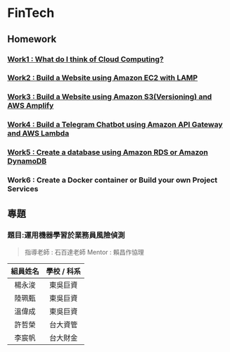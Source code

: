 # FinTech

## Homework
### [Work1 : What do I think of Cloud Computing?](https://github.com/Jacky0817033/FinTech/blob/main/Homework/work1.md)

### [Work2 : Build a Website using Amazon EC2 with  LAMP](https://youtu.be/GG6c_4w3ZXI)

### [Work3 : Build a Website using Amazon S3(Versioning) and AWS Amplify](https://youtu.be/FRhUh8hMitU)

### [Work4 : Build a Telegram Chatbot using Amazon API Gateway and AWS Lambda](https://youtu.be/ISrgD5P5d_I)

### [Work5 : Create a database using Amazon RDS or Amazon DynamoDB ](https://youtu.be/hGk9rqM24rk)

### Work6 : Create a Docker container or Build your own Project Services

## 專題
### 題目:運用機器學習於業務員風險偵測
>指導老師 : 石百達老師
>Mentor : 賴昌作協理

| 組員姓名   | 學校 / 科系   | 
| :---: | :-------------: | 
| 楊永浚   | 東吳巨資       | 
| 陸珮甄   | 東吳巨資       | 
| 溫偉成   | 東吳巨資       |
| 許哲榮   | 台大資管       | 
| 李宸帆   | 台大財金       | 
